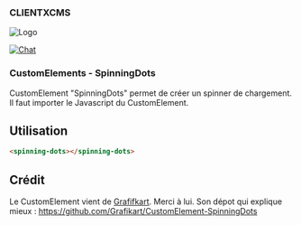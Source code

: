 ### CLIENTXCMS
![Logo](https://clientx.fr/assets/images/ClientXLight.png "ClientXCMS")

[![Chat](https://img.shields.io/discord/620000044191449108?color=7289da&label=Discord&logo=discord&logoColor=fff&style=flat-square)](https://clientxcms.com/discord)
### CustomElements - SpinningDots

CustomElement "SpinningDots" permet de créer un spinner de chargement.
Il faut importer le Javascript du CustomElement.

## Utilisation
```html
<spinning-dots></spinning-dots>
```

## Crédit

Le CustomElement vient de [Grafifkart](https://github.com/Grafikart). Merci à lui. Son dépot qui explique mieux : https://github.com/Grafikart/CustomElement-SpinningDots